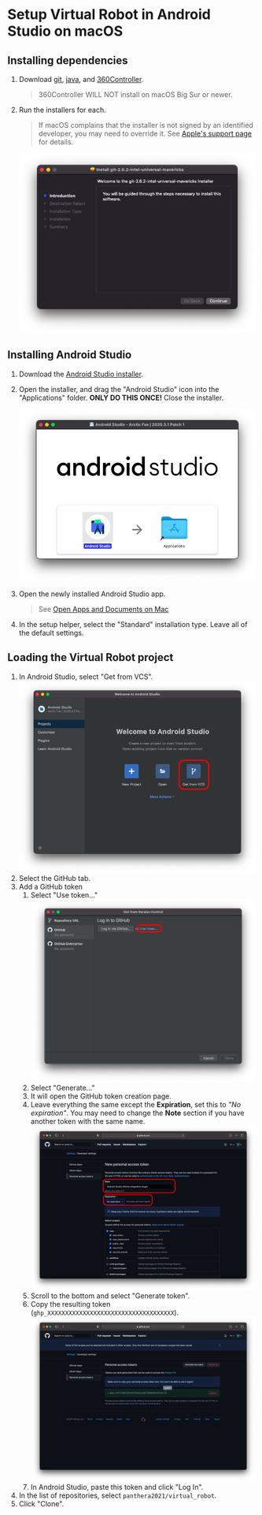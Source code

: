 # Setup Virtual Robot in Android Studio on macOS

## Installing dependencies
1. Download [git](https://github.com/panthera2021/setup-instructions-mac/releases/download/downloads/git-2.6.2-intel-universal-mavericks.pkg), [java](https://github.com/panthera2021/setup-instructions-mac/releases/download/downloads/amazon-corretto-8.302.08.1-macosx-x64.pkg), and [360Controller](https://github.com/panthera2021/setup-instructions-mac/releases/download/downloads/Install360Controller.pkg).
    > 360Controller WILL NOT install on macOS Big Sur or newer.

2. Run the installers for each.
    > If macOS complains that the installer is not signed by an identified developer, you may need to override it. See [Apple's support page](https://support.apple.com/guide/mac-help/open-a-mac-app-from-an-unidentified-developer-mh40616/mac) for details.

    ![](resources/install-git.png)

## Installing Android Studio
1. Download the [Android Studio installer](https://github.com/panthera2021/setup-instructions-mac/releases/download/downloads/android-studio-2020.3.1.23-mac.dmg).
2. Open the installer, and drag the "Android Studio" icon into the "Applications" folder. **ONLY DO THIS ONCE!** Close the installer.

    ![](resources/drag-android-studio.png)

4. Open the newly installed Android Studio app.
    > See [Open Apps and Documents on Mac](https://support.apple.com/guide/mac-help/open-apps-and-documents-mchlp1014/10.14/)
5. In the setup helper, select the "Standard" installation type. Leave all of the default settings.

## Loading the Virtual Robot project
1. In Android Studio, select "Get from VCS".
    ![](resources/get-from-vcs.png)
2. Select the GitHub tab.
3. Add a GitHub token
    1. Select "Use token..."
        ![](resources/use-token.png)
    2. Select "Generate..."
    3. It will open the GitHub token creation page.
    4. Leave everything the same except the **Expiration**, set this to *"No expiration"*. You may need to change the **Note** section if you have another token with the same name.
        ![](resources/setup-token.png)
    5. Scroll to the bottom and select "Generate token".
    6. Copy the resulting token (`ghp_XXXXXXXXXXXXXXXXXXXXXXXXXXXXXXXXXXXX`).
        ![](resources/copy-token.png)
    7. In Android Studio, paste this token and click "Log In".
4. In the list of repositories, select `panthera2021/virtual_robot`.
5. Click "Clone".